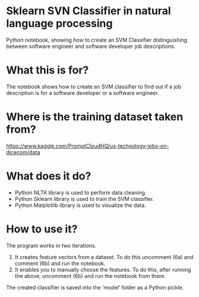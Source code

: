# Sklearn SVN Classifier in natural language processing
Python notebook, showing how to create an SVM Classifier distinguishing between software engineer and software developer job descriptions.

# What this is for?
The notebook shows how to create an SVM classifier to find out if a job description is for a software developer or a software engineer.

# Where is the training dataset taken from?
https://www.kaggle.com/PromptCloudHQ/us-technology-jobs-on-dicecom/data

# What does it do?
* Python NLTK library is used to perform data cleaning.
* Python Sklearn library is used to train the SVM classifier.
* Python Matplotlib library is used to visualize the data.

# How to use it?
The program works in two iterations.

1. It creates feature vectors from a dataset. To do this uncomment (6a) and comment (6b) and run the notebook.
1. It enables you to manually choose the features. To do this, after running the above, uncomment (6b) and run the notebook from there.

The created classifier is saved into the ‘model’ folder as a Python pickle.
